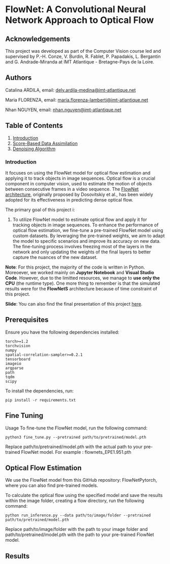 # FlowNet: A Convolutional Neural Network Approach to Optical Flow

## Acknowledgements  

This project was developed as part of the Computer Vision course led and supervised by P.-H. Conze, V. Burdin, R. Fablet, P. Papadakis, L. Bergantin and G. Andrade-Miranda at IMT Atlantique - Bretagne-Pays de la Loire. 

## Authors
Catalina ARDILA, email: <dely.ardila-medina@imt-atlantique.net>

Maria FLORENZA, email: <maria.florenza-lamberti@imt-atlantique.net>

Nhan NGUYEN, email: <nhan.nguyen@imt-atlantique.net>

## Table of Contents

1. [Introduction](#introduction)
2. [Score-Based Data Assimilation](#score-based-data-assimilation)
3. [Denoising Algorithm](#denoising-algorithm)

### Introduction
It focuses on using the FlowNet model for optical flow estimation and applying it to track objects in image sequences. Optical flow is a crucial component in computer vision, used to estimate the motion of objects between consecutive frames in a video sequence. The [FlowNet architecture](https://arxiv.org/pdf/1504.06852), originally proposed by Dosovitskiy et al., has been widely adopted for its effectiveness in predicting dense optical flow.

The primary goal of this project i:
1. To utilize FlowNet model to estimate optical flow and apply it for tracking objects in image sequences. To enhance the performance of optical flow estimation, we fine-tune a pre-trained FlowNet model using custom datasets. By leveraging the pre-trained weights, we aim to adapt the model to specific scenarios and improve its accuracy on new data. The fine-tuning process involves freezing most of the layers in the network and only updating the weights of the final layers to better capture the nuances of the new dataset.

**Note**: For this project, the majority of the code is written in Python. Moreoever, we worked mainly on **Jupyter Notebook** and **Visual Studio Code**. However, due to the limitted resources, we manage to **use only the CPU** (the runtime type). One more thing to remember is that the simulated results were for the **FlowNetS** architecture because of time constraint of this project.
 
**Slide**: You can also find the final presentation of this project [here](./final-restitution-team-2.pdf).

## Prerequisites

Ensure you have the following dependencies installed:

```
torch>=1.2
torchvision
numpy
spatial-correlation-sampler>=0.2.1
tensorboard
imageio
argparse
path
tqdm
scipy
```

To install the dependencies, run:

```
pip install -r requirements.txt
```

## Fine Tuning
Usage
To fine-tune the FlowNet model, run the following command:
```
python3 fine_tune.py --pretrained path/to/pretrained/model.pth
```
Replace path/to/pretrained/model.pth with the actual path to your pre-trained FlowNet model. For example : flownets_EPE1.951.pth
## Optical Flow Estimation
We use the FlowNet model from this GitHub repository: FlowNetPytorch, where you can also find pre-trained models.  

To calculate the optical flow using the specified model and save the results within the image folder, creating a flow directory, run the following command:
```
python run_inference.py --data path/to/image/folder --pretrained path/to/pretrained/model.pth
```

Replace path/to/image/folder with the path to your image folder and path/to/pretrained/model.pth with the path to your pre-trained FlowNet model.

## Results



